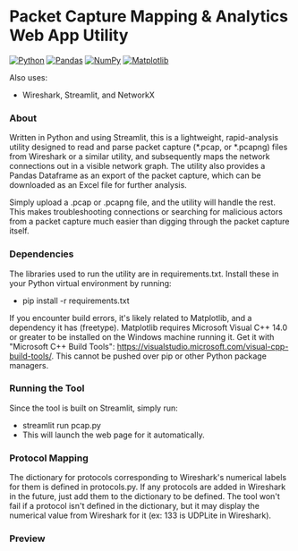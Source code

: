 # Packet Capture Mapping & Analytics Web App Utility

[![Python](https://img.shields.io/badge/Python-3776AB?logo=python&logoColor=fff)](#) [![Pandas](https://img.shields.io/badge/Pandas-150458?logo=pandas&logoColor=fff)](#) [![NumPy](https://img.shields.io/badge/NumPy-4DABCF?logo=numpy&logoColor=fff)](#) [![Matplotlib](https://custom-icon-badges.demolab.com/badge/Matplotlib-71D291?logo=matplotlib&logoColor=fff)](#)

Also uses:
+ Wireshark, Streamlit, and NetworkX

### About
Written in Python and using Streamlit, this is a lightweight, rapid-analysis utility designed to read and parse packet capture (*.pcap, or *.pcapng) files from Wireshark or a similar utility, and subsequently maps the network connections out in a visible network graph. The utility also provides a Pandas Dataframe as an export of the packet capture, which can be downloaded as an Excel file for further analysis.

Simply upload a .pcap or .pcapng file, and the utility will handle the rest. This makes troubleshooting connections or searching for malicious actors from a packet capture much easier than digging through the packet capture itself.

### Dependencies
The libraries used to run the utility are in requirements.txt. Install these in your Python virtual environment by running:
+ pip install -r requirements.txt

If you encounter build errors, it's likely related to Matplotlib, and a dependency it has (freetype). Matplotlib requires Microsoft Visual C++ 14.0 or greater to be installed on the Windows machine running it. 
Get it with "Microsoft C++ Build Tools": 
https://visualstudio.microsoft.com/visual-cpp-build-tools/. This cannot be pushed over pip or other Python package managers.

### Running the Tool
Since the tool is built on Streamlit, simply run:
+ streamlit run pcap.py
+ This will launch the web page for it automatically.

### Protocol Mapping
The dictionary for protocols corresponding to Wireshark's numerical labels for them is defined in protocols.py. If any protocols are added in Wireshark in the future, just add them to the dictionary to be defined. The tool won't fail if a protocol isn't defined in the dictionary, but it may display the numerical value from Wireshark for it (ex: 133 is UDPLite in Wireshark).

### Preview
